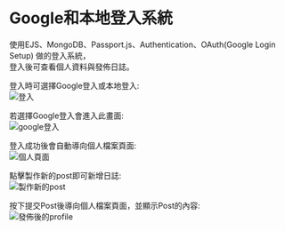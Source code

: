 # Google和本地登入系統
使用EJS、MongoDB、Passport.js、Authentication、OAuth(Google Login Setup) 做的登入系統，   
登入後可查看個人資料與發佈日誌。

登入時可選擇Google登入或本地登入:  
   ![登入](https://github.com/EllyLu/GoogleLoginSystem/assets/81409573/4c2d4e70-9cb3-45c0-a5b7-221b588549f9)
   
若選擇Google登入會進入此畫面:  
![google登入](https://github.com/EllyLu/GoogleLoginSystem/assets/81409573/51f7525e-aa92-4937-9b9a-6a92689ab6c5)

登入成功後會自動導向個人檔案頁面:  
![個人頁面](https://github.com/EllyLu/GoogleLoginSystem/assets/81409573/9d3b6d9c-50ea-41f5-9b26-4501c4e5002c)

點擊製作新的post即可新增日誌:  
![製作新的post](https://github.com/EllyLu/GoogleLoginSystem/assets/81409573/abd8f83e-7df2-4768-b18e-06e8b805c091)

按下提交Post後導向個人檔案頁面，並顯示Post的內容:  
![發佈後的profile](https://github.com/EllyLu/GoogleLoginSystem/assets/81409573/371cd272-cdda-468d-8295-9b7508995444)
